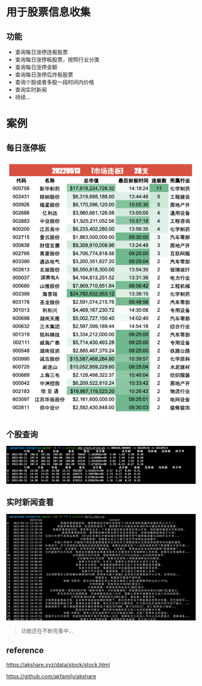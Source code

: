 
# 用于股票信息收集
## 功能
* 查询每日涨停连板股票
* 查询每日涨停板股票，按照行业分类
* 查询每日涨停金额
* 查询每日涨停后炸板股票
* 查询个股或者多股一段时间内价格
* 查询实时新闻
* 待续...

# 案例

## 每日涨停板 

![image](images/20220513.png)

## 个股查询

![image](images/stockprice.png)

## 实时新闻查看
![image](images/livenews.png)


> 功能还在不断完善中...


## reference

https://akshare.xyz/data/stock/stock.html

https://github.com/akfamily/akshare